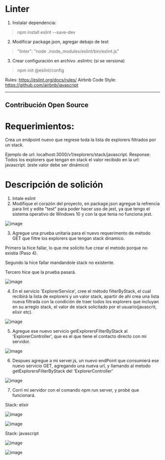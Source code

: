 # Linter

1. Instalar dependencia:

> npm install eslint --save-dev

2. Modificar package.json, agregar debajo de test

> "linter": "node ./node_modules/eslint/bin/eslint.js"

3. Crear configuración en archivo .eslintrc (si se versiona)

> npm init @eslint/config

Rules: https://eslint.org/docs/rules/
Airbnb Code Style: https://github.com/airbnb/javascript



---

## Contribución Open Source

# Requerimientos:

Crea un endpoint nuevo que regrese toda la lista de explorers filtrados por un stack.

Ejemplo de url: localhost:3000/v1/explorers/stack/javascript.
Response: Todos los explorers que tengan en stack el valor recibido en la url: javascript. (este valor debe ser dinámico)

# Descripción de solición

1. Intale eslint
2. Modifique el corazón del proyecto, en package.json agregue la refrencia para lint y edite "test" para poder hacer uso de jest, ya que tengo el sistema operativo de Windows 10 y con la que tenia no funciona jest.

![image](https://user-images.githubusercontent.com/99162884/167275275-92fb5182-5938-4998-99a0-e62e68e6541b.png)

3. Agregue una prueba unitaria para el nuevo requerimento de método GET que filtre los explorers que tengan stack dinamico.

Primero la hice fallar, lo que me solicito fue crear el metodo porque no existia (Paso 4).

Segundo la hice fallar mandandole stack no existente.

Tercero hice que la prueba pasará.

![image](https://user-images.githubusercontent.com/99162884/167275338-be91c6d2-2aeb-405d-84ed-7201136033d2.png)

4. En el servicio 'ExplorerService', cree el método filterByStack, el cual recibirá la lista de explorers y un valor stack, apartir de ahi crea una lista nueva filtrada con la condición de traer todos los explorers que incluyan en su arreglo stack, el valor de stack solicitado por el usuario(javascrit, elixir etc).

![image](https://user-images.githubusercontent.com/99162884/167275411-2787e890-f518-4ad9-9d4d-83ef7bb21da1.png)


5. Agregue ese nuevo servicio getExplorersFilterByStack al 'ExplorerController', que es el que tiene el contacto directo con mi servidor.


![image](https://user-images.githubusercontent.com/99162884/167275620-7be2bb2a-07e5-4c31-8515-3e72fc4724f3.png)


6. Despues agregue a mi server.js, un nuevo endPoint que consumierá ese nuevo servicio GET, agregando una nueva url, y llamando al metodo getExplorersFilterByStack del 'ExplorerController' 

![image](https://user-images.githubusercontent.com/99162884/167275637-a3b72faf-bb8f-4c2a-952b-89f33c31ad51.png)

7. Corrí mi servidor con el comando npm run server, y probé que funcionará.

Stack: elixir

![image](https://user-images.githubusercontent.com/99162884/167275699-e614c95b-0d1e-417d-afc3-e1e9f232c459.png)

![image](https://user-images.githubusercontent.com/99162884/167275707-fa1067fc-2923-41ae-a033-944bb4c0d7dc.png)


Stack: javascript


![image](https://user-images.githubusercontent.com/99162884/167275711-71cfa6c7-4112-4e64-b7a9-858d63ada9e3.png)


![image](https://user-images.githubusercontent.com/99162884/167275718-ac0076ed-8339-4036-9a2f-29a301148128.png)



